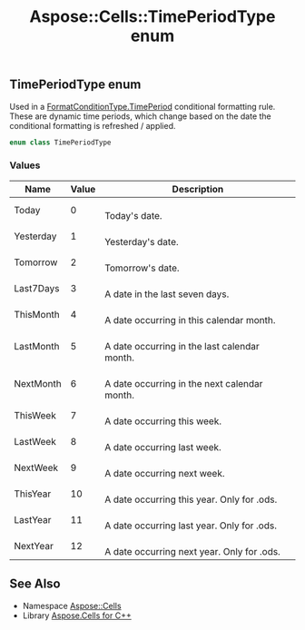 ﻿---
title: Aspose::Cells::TimePeriodType enum
linktitle: TimePeriodType
second_title: Aspose.Cells for C++ API Reference
description: 'Aspose::Cells::TimePeriodType enum. Used in a FormatConditionType.TimePeriod conditional formatting rule. These are dynamic time periods, which change based on the date the conditional formatting is refreshed / applied in C++.'
type: docs
weight: 25800
url: /cpp/aspose.cells/timeperiodtype/
---
## TimePeriodType enum


Used in a [FormatConditionType.TimePeriod](../formatconditiontype/) conditional formatting rule. These are dynamic time periods, which change based on the date the conditional formatting is refreshed / applied.

```cpp
enum class TimePeriodType
```

### Values

| Name | Value | Description |
| --- | --- | --- |
| Today | 0 | <br>Today's date. |
| Yesterday | 1 | <br>Yesterday's date. |
| Tomorrow | 2 | <br>Tomorrow's date. |
| Last7Days | 3 | <br>A date in the last seven days. |
| ThisMonth | 4 | <br>A date occurring in this calendar month. |
| LastMonth | 5 | <br>A date occurring in the last calendar month. |
| NextMonth | 6 | <br>A date occurring in the next calendar month. |
| ThisWeek | 7 | <br>A date occurring this week. |
| LastWeek | 8 | <br>A date occurring last week. |
| NextWeek | 9 | <br>A date occurring next week. |
| ThisYear | 10 | <br>A date occurring this year. Only for .ods. |
| LastYear | 11 | <br>A date occurring last year. Only for .ods. |
| NextYear | 12 | <br>A date occurring next year. Only for .ods. |

## See Also

* Namespace [Aspose::Cells](../)
* Library [Aspose.Cells for C++](../../)

